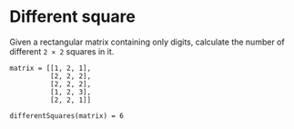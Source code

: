 # Different square

Given a rectangular matrix containing only digits, calculate the number of different `2 × 2` squares in it.

```
matrix = [[1, 2, 1],
          [2, 2, 2],
          [2, 2, 2],
          [1, 2, 3],
          [2, 2, 1]]

differentSquares(matrix) = 6
```
